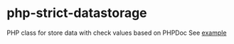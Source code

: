 php-strict-datastorage
======================
PHP class for store data with check values based on PHPDoc
See [example](https://github.com/Yannn/php-strict-data/blob/master/samples/index.php)